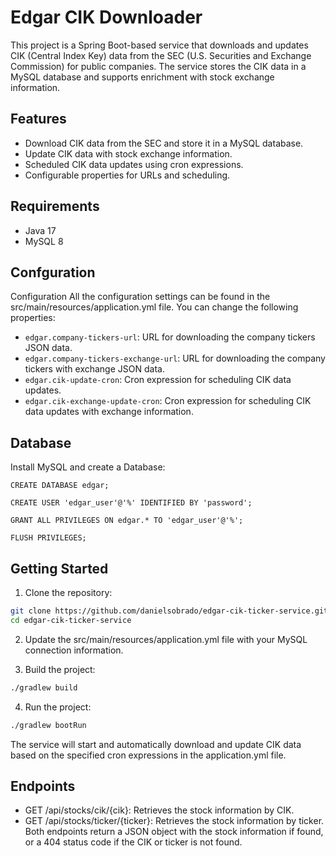 # Edgar CIK Downloader
This project is a Spring Boot-based service that downloads and updates CIK (Central Index Key) data from the SEC (U.S. Securities and Exchange Commission) for public companies. The service stores the CIK data in a MySQL database and supports enrichment with stock exchange information.

## Features
* Download CIK data from the SEC and store it in a MySQL database.
* Update CIK data with stock exchange information.
* Scheduled CIK data updates using cron expressions.
* Configurable properties for URLs and scheduling.

## Requirements
* Java 17
* MySQL 8

## Confguration
Configuration
All the configuration settings can be found in the src/main/resources/application.yml file. You can change the following properties:

* `edgar.company-tickers-url`: URL for downloading the company tickers JSON data.
* `edgar.company-tickers-exchange-url`: URL for downloading the company tickers with exchange JSON data.
* `edgar.cik-update-cron`: Cron expression for scheduling CIK data updates.
* `edgar.cik-exchange-update-cron`: Cron expression for scheduling CIK data updates with exchange information.

## Database

Install MySQL and create a Database:

```
CREATE DATABASE edgar;

CREATE USER 'edgar_user'@'%' IDENTIFIED BY 'password';

GRANT ALL PRIVILEGES ON edgar.* TO 'edgar_user'@'%';

FLUSH PRIVILEGES;
```

## Getting Started
1. Clone the repository:

```bash
git clone https://github.com/danielsobrado/edgar-cik-ticker-service.git
cd edgar-cik-ticker-service
```

2. Update the src/main/resources/application.yml file with your MySQL connection information.

3. Build the project:

```bash
./gradlew build
```

4. Run the project:

```bash
./gradlew bootRun
```

The service will start and automatically download and update CIK data based on the specified cron expressions in the application.yml file.

## Endpoints
* GET /api/stocks/cik/{cik}: Retrieves the stock information by CIK.
* GET /api/stocks/ticker/{ticker}: Retrieves the stock information by ticker.
Both endpoints return a JSON object with the stock information if found, or a 404 status code if the CIK or ticker is not found.